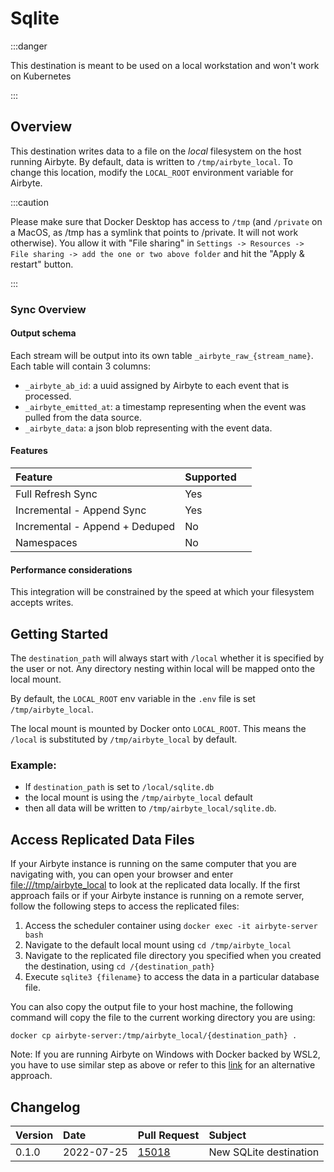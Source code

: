 # Sqlite

:::danger

This destination is meant to be used on a local workstation and won't work on Kubernetes

:::

## Overview

This destination writes data to a file on the _local_ filesystem on the host running Airbyte. By
default, data is written to `/tmp/airbyte_local`. To change this location, modify the `LOCAL_ROOT`
environment variable for Airbyte.

:::caution

Please make sure that Docker Desktop has access to `/tmp` (and `/private` on a MacOS, as /tmp has a
symlink that points to /private. It will not work otherwise). You allow it with "File sharing" in
`Settings -> Resources -> File sharing -> add the one or two above folder` and hit the "Apply &
restart" button.

:::

### Sync Overview

#### Output schema

Each stream will be output into its own table `_airbyte_raw_{stream_name}`. Each table will contain
3 columns:

- `_airbyte_ab_id`: a uuid assigned by Airbyte to each event that is processed.
- `_airbyte_emitted_at`: a timestamp representing when the event was pulled from the data source.
- `_airbyte_data`: a json blob representing with the event data.

#### Features

| Feature                        | Supported |     |
| :----------------------------- | :-------- | :-- |
| Full Refresh Sync              | Yes       |     |
| Incremental - Append Sync      | Yes       |     |
| Incremental - Append + Deduped | No        |     |
| Namespaces                     | No        |     |

#### Performance considerations

This integration will be constrained by the speed at which your filesystem accepts writes.

## Getting Started

The `destination_path` will always start with `/local` whether it is specified by the user or not.
Any directory nesting within local will be mapped onto the local mount.

By default, the `LOCAL_ROOT` env variable in the `.env` file is set `/tmp/airbyte_local`.

The local mount is mounted by Docker onto `LOCAL_ROOT`. This means the `/local` is substituted by
`/tmp/airbyte_local` by default.

### Example:

- If `destination_path` is set to `/local/sqlite.db`
- the local mount is using the `/tmp/airbyte_local` default
- then all data will be written to `/tmp/airbyte_local/sqlite.db`.

## Access Replicated Data Files

If your Airbyte instance is running on the same computer that you are navigating with, you can open
your browser and enter [file:///tmp/airbyte_local](file:///tmp/airbyte_local) to look at the
replicated data locally. If the first approach fails or if your Airbyte instance is running on a
remote server, follow the following steps to access the replicated files:

1. Access the scheduler container using `docker exec -it airbyte-server bash`
2. Navigate to the default local mount using `cd /tmp/airbyte_local`
3. Navigate to the replicated file directory you specified when you created the destination, using
   `cd /{destination_path}`
4. Execute `sqlite3 {filename}` to access the data in a particular database file.

You can also copy the output file to your host machine, the following command will copy the file to
the current working directory you are using:

```text
docker cp airbyte-server:/tmp/airbyte_local/{destination_path} .
```

Note: If you are running Airbyte on Windows with Docker backed by WSL2, you have to use similar step
as above or refer to this [link](/integrations/locating-files-local-destination.md) for an
alternative approach.

## Changelog

| Version | Date       | Pull Request                                             | Subject                |
| :------ | :--------- | :------------------------------------------------------- | :--------------------- |
| 0.1.0   | 2022-07-25 | [15018](https://github.com/airbytehq/airbyte/pull/15018) | New SQLite destination |
